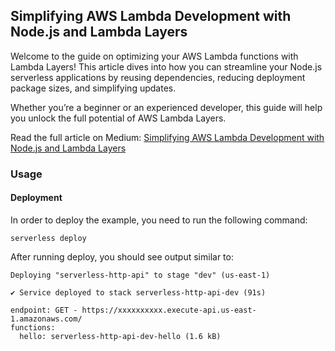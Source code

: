 ## Simplifying AWS Lambda Development with Node.js and Lambda Layers

Welcome to the guide on optimizing your AWS Lambda functions with Lambda Layers! This article dives into how you can streamline your Node.js serverless applications by reusing dependencies, reducing deployment package sizes, and simplifying updates. 

Whether you’re a beginner or an experienced developer, this guide will help you unlock the full potential of AWS Lambda Layers.

Read the full article on Medium: [Simplifying AWS Lambda Development with Node.js and Lambda Layers](https://medium.com/p/927f29248061)

### Usage

#### Deployment

In order to deploy the example, you need to run the following command:

```
serverless deploy
```

After running deploy, you should see output similar to:

```
Deploying "serverless-http-api" to stage "dev" (us-east-1)

✔ Service deployed to stack serverless-http-api-dev (91s)

endpoint: GET - https://xxxxxxxxxx.execute-api.us-east-1.amazonaws.com/
functions:
  hello: serverless-http-api-dev-hello (1.6 kB)
```